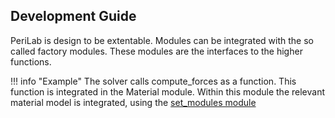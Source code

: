 ## Development Guide

PeriLab is design to be extentable. Modules can be integrated with the so called factory modules. These modules are the interfaces to the higher functions. 

!!! info "Example"
    The solver calls compute_forces as a function. This function is integrated in the Material module. Within this module the relevant material model is integrated, using the [set_modules module](@ref "Module integration")